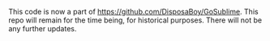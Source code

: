 This code is now a part of https://github.com/DisposaBoy/GoSublime. This repo will remain for the time being, for historical purposes. There will not be any further updates.